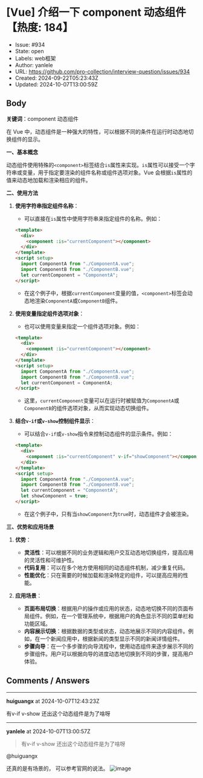 # [Vue] 介绍一下 component 动态组件【热度: 184】

- Issue: #934
- State: open
- Labels: web框架
- Author: yanlele
- URL: https://github.com/pro-collection/interview-question/issues/934
- Created: 2024-09-22T05:23:43Z
- Updated: 2024-10-07T13:00:59Z

## Body

**关键词**：component 动态组件

在 Vue 中，动态组件是一种强大的特性，可以根据不同的条件在运行时动态地切换组件的显示。

**一、基本概念**

动态组件使用特殊的`<component>`标签结合`is`属性来实现。`is`属性可以接受一个字符串或变量，用于指定要渲染的组件名称或组件选项对象。Vue 会根据`is`属性的值来动态地加载和渲染相应的组件。

**二、使用方法**

1. **使用字符串指定组件名称**：

   - 可以直接在`is`属性中使用字符串来指定组件的名称。例如：

   ```html
   <template>
     <div>
       <component :is="currentComponent"></component>
     </div>
   </template>
   <script setup>
     import ComponentA from "./ComponentA.vue";
     import ComponentB from "./ComponentB.vue";
     let currentComponent = "ComponentA";
   </script>
   ```

   - 在这个例子中，根据`currentComponent`变量的值，`<component>`标签会动态地渲染`ComponentA`或`ComponentB`组件。

2. **使用变量指定组件选项对象**：

   - 也可以使用变量来指定一个组件选项对象。例如：

   ```html
   <template>
     <div>
       <component :is="currentComponent"></component>
     </div>
   </template>
   <script setup>
     import ComponentA from "./ComponentA.vue";
     import ComponentB from "./ComponentB.vue";
     let currentComponent = ComponentA;
   </script>
   ```

   - 这里，`currentComponent`变量可以在运行时被赋值为`ComponentA`或`ComponentB`的组件选项对象，从而实现动态切换组件。

3. **结合`v-if`或`v-show`控制组件显示**：
   - 可以结合`v-if`或`v-show`指令来控制动态组件的显示条件。例如：
   ```html
   <template>
     <div>
       <component :is="currentComponent" v-if="showComponent"></component>
     </div>
   </template>
   <script setup>
     import ComponentA from "./ComponentA.vue";
     import ComponentB from "./ComponentB.vue";
     let currentComponent = "ComponentA";
     let showComponent = true;
   </script>
   ```
   - 在这个例子中，只有当`showComponent`为`true`时，动态组件才会被渲染。

**三、优势和应用场景**

1. **优势**：

   - **灵活性**：可以根据不同的业务逻辑和用户交互动态地切换组件，提高应用的灵活性和可维护性。
   - **代码复用**：可以在多个地方使用相同的动态组件机制，减少重复代码。
   - **性能优化**：只在需要的时候加载和渲染特定的组件，可以提高应用的性能。

2. **应用场景**：
   - **页面布局切换**：根据用户的操作或应用的状态，动态地切换不同的页面布局组件。例如，在一个管理系统中，根据用户的角色显示不同的菜单栏和功能区域。
   - **内容展示切换**：根据数据的类型或状态，动态地展示不同的内容组件。例如，在一个新闻应用中，根据新闻的类型显示不同的新闻详情组件。
   - **步骤向导**：在一个多步骤的向导流程中，使用动态组件来逐步展示不同的步骤组件。用户可以根据向导的进度动态地切换到不同的步骤，提高用户体验。


## Comments / Answers

---

**huiguangx** at 2024-10-07T12:43:23Z

有v-if v-show 还出这个动态组件是为了啥呀

---

**yanlele** at 2024-10-07T13:00:57Z

> 有v-if v-show 还出这个动态组件是为了啥呀

@huiguangx 

还真的是有场景的， 可以参考官网的说法。 
![image](https://github.com/user-attachments/assets/46adf0ef-7f57-4cfc-887c-fadbf51f63fa)

